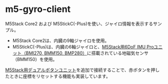 # m5-gyro-client

M5Stack Core2 および M5StickC(-Plus)を使い、ジャイロ情報を表示するサンプル。

- M5Stack Core2は、内臓の9軸ジャイロを使用。
- M5StickC(-Plus)は、内臓の6軸ジャイロと、[M5Stack用6DoF IMU Proユニット（BMI270, BMM150, BMP280）](https://www.switch-science.com/products/9426)に搭載されている地磁気センサ（BMM150）を使用。

[M5Stack用デュアルボタンユニット](https://www.switch-science.com/products/4048)を追加で接続することで、赤ボタンを押したときに座標をリセットする機能も実装しています。
